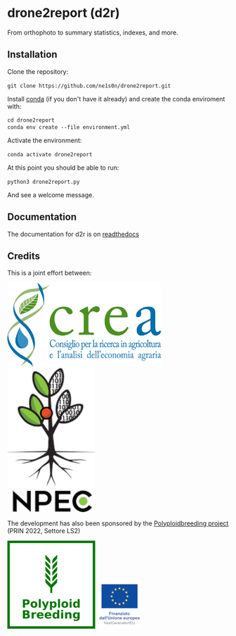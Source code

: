 # drone2report (d2r)
From orthophoto to summary statistics, indexes, and more.

## Installation

Clone the repository:

`git clone https://github.com/ne1s0n/drone2report.git`

Install [conda](https://docs.conda.io/projects/conda/en/latest/user-guide/install/index.html) (if you don't have it already) and create the conda enviroment with:

```
cd drone2report
conda env create --file environment.yml
```

Activate the environment:

`conda activate drone2report`

At this point you should be able to run: 

`python3 drone2report.py`

And see a welcome message.

## Documentation

The documentation for d2r is on [readthedocs](https://drone2report.readthedocs.io/en/latest/)

## Credits

This is a joint effort between:

[<img src="docs/media/crea_logo.png" width=350>](https://www.crea.gov.it/)
[<img src="docs/media/NPEC_logo.png" width=200>](https://www.npec.nl/)


The development has also been sponsored by the [Polyploidbreeding project](https://polyploidbreeding.ibba.cnr.it/) (PRIN 2022, Settore LS2)

[<img src="docs/media/polyploidbreeding_logo.png" width=200>](https://polyploidbreeding.ibba.cnr.it/)
<img src="docs/media/EU_logo.jpg">
